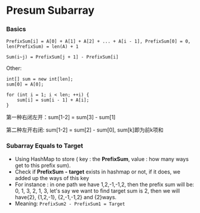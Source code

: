 # Presum Subarray

### Basics

`PrefixSum[i] = A[0] + A[1] + A[2] + ... + A[i - 1], PrefixSum[0] = 0, len(PrefixSum) = len(A) + 1`

`Sum(i~j) = PrefixSum[j + 1] - PrefixSum[i]`

Other:

```
int[] sum = new int[len];
sum[0] = A[0];

for (int i = 1; i < len; ++i) {
    sum[i] = sum[i - 1] + A[i];
}
```

第一种右闭左开：sum\[1-2\] = sum\[3\] - sum\[1\]

第二种左开右闭: sum\[1-2\] = sum\[2\] - sum\[0\], sum\[k\]即为前k项和

### Subarray Equals to Target

* Using HashMap to store \( key : the **PrefixSum**, value : how many ways get to this prefix sum\). 
* Check if **PrefixSum** **-** **target** exists in hashmap or not, if it does, we added up the ways of this key
* For instance : in one path we have 1,2,-1,-1,2, then the prefix sum will be: 0, 1, 3, 2, 1, 3, let's say we want to find target sum is 2, then we will have{2}, {1,2,-1}, {2,-1,-1,2} and {2}ways.
* Meaning: `PrefixSum2 - PrefixSum1 = Target`



